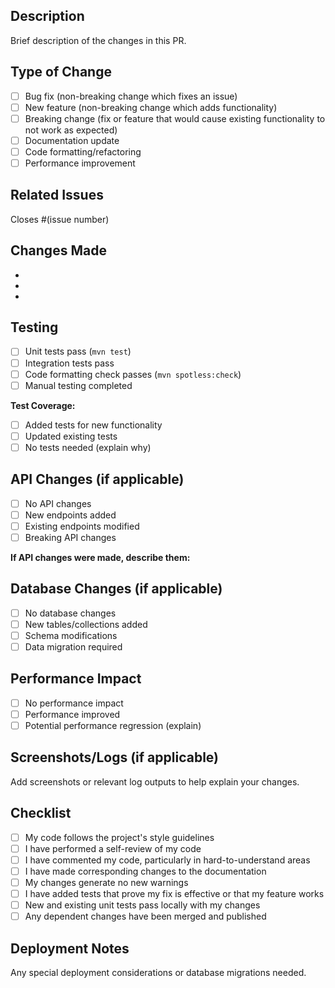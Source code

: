 ## Description
Brief description of the changes in this PR.

## Type of Change
- [ ] Bug fix (non-breaking change which fixes an issue)
- [ ] New feature (non-breaking change which adds functionality)
- [ ] Breaking change (fix or feature that would cause existing functionality to not work as expected)
- [ ] Documentation update
- [ ] Code formatting/refactoring
- [ ] Performance improvement

## Related Issues
Closes #(issue number)

## Changes Made
- 
- 
- 

## Testing
- [ ] Unit tests pass (`mvn test`)
- [ ] Integration tests pass
- [ ] Code formatting check passes (`mvn spotless:check`)
- [ ] Manual testing completed

**Test Coverage:**
- [ ] Added tests for new functionality
- [ ] Updated existing tests
- [ ] No tests needed (explain why)

## API Changes (if applicable)
- [ ] No API changes
- [ ] New endpoints added
- [ ] Existing endpoints modified
- [ ] Breaking API changes

**If API changes were made, describe them:**

## Database Changes (if applicable)
- [ ] No database changes
- [ ] New tables/collections added
- [ ] Schema modifications
- [ ] Data migration required

## Performance Impact
- [ ] No performance impact
- [ ] Performance improved
- [ ] Potential performance regression (explain)

## Screenshots/Logs (if applicable)
Add screenshots or relevant log outputs to help explain your changes.

## Checklist
- [ ] My code follows the project's style guidelines
- [ ] I have performed a self-review of my code
- [ ] I have commented my code, particularly in hard-to-understand areas
- [ ] I have made corresponding changes to the documentation
- [ ] My changes generate no new warnings
- [ ] I have added tests that prove my fix is effective or that my feature works
- [ ] New and existing unit tests pass locally with my changes
- [ ] Any dependent changes have been merged and published

## Deployment Notes
Any special deployment considerations or database migrations needed.
